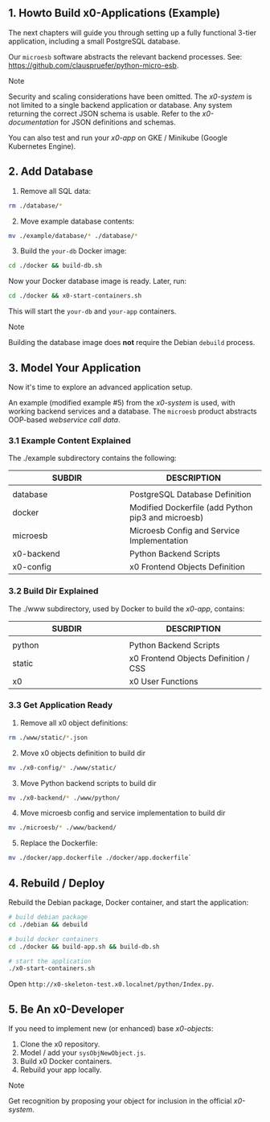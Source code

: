 ## 1. Howto Build x0-Applications (Example)

The next chapters will guide you through setting up a fully functional 3-tier
application, including a small PostgreSQL database.

Our `microesb` software abstracts the relevant backend processes.
See: https://github.com/clauspruefer/python-micro-esb.

>[!NOTE]
> Security and scaling considerations have been omitted. The *x0-system* is not
> limited to a single backend application or database. Any system returning the
> correct JSON schema is usable. Refer to the *x0-documentation* for JSON definitions
> and schemas.

You can also test and run your *x0-app* on GKE / Minikube (Google Kubernetes Engine).

## 2. Add Database

1. Remove all SQL data:
```bash
rm ./database/*
```
2. Move example database contents:
```bash
mv ./example/database/* ./database/*
```
3. Build the `your-db` Docker image:
```bash
cd ./docker && build-db.sh
```

Now your Docker database image is ready. Later, run:

```bash
cd ./docker && x0-start-containers.sh
```

This will start the `your-db` and `your-app` containers.

>[!NOTE]
> Building the database image does **not** require the Debian `debuild` process.

## 3. Model Your Application

Now it's time to explore an advanced application setup.

An example (modified example #5) from the *x0-system* is used, with working backend
services and a database. The `microesb` product abstracts OOP-based *webservice call data*.

### 3.1 Example Content Explained

The ./example subdirectory contains the following:

| SUBDIR              | DESCRIPTION                                           |
| ------------------- | ----------------------------------------------------- |
| <img width="500px"> | <img width="520">                                     |
| database            | PostgreSQL Database Definition                        |
| docker              | Modified Dockerfile (add Python pip3 and microesb)    |
| microesb            | Microesb Config and Service Implementation            |
| x0-backend          | Python Backend Scripts                                |
| x0-config           | x0 Frontend Objects Definition                        |

### 3.2 Build Dir Explained

The ./www subdirectory, used by Docker to build the *x0-app*, contains:

| SUBDIR              | DESCRIPTION                                           |
| ------------------- | ----------------------------------------------------- |
| <img width="500px"> | <img width="520">                                     |
| python              | Python Backend Scripts                                |
| static              | x0 Frontend Objects Definition / CSS                  |
| x0                  | x0 User Functions                                     |

### 3.3 Get Application Ready

1. Remove all x0 object definitions:
```bash
rm ./www/static/*.json
```
2. Move x0 objects definition to build dir
```bash
mv ./x0-config/* ./www/static/
```
3. Move Python backend scripts to build dir
```bash
mv ./x0-backend/* ./www/python/
```
4. Move microesb config and service implementation to build dir
```bash
mv ./microesb/* ./www/backend/
```
5. Replace the Dockerfile:
```bash
mv ./docker/app.dockerfile ./docker/app.dockerfile`
```

## 4. Rebuild / Deploy

Rebuild the Debian package, Docker container, and start the application:

```bash
# build debian package
cd ./debian && debuild

# build docker containers
cd ./docker && build-app.sh && build-db.sh

# start the application
./x0-start-containers.sh
```

Open `http://x0-skeleton-test.x0.localnet/python/Index.py`.

## 5. Be An x0-Developer

If you need to implement new (or enhanced) base *x0-objects*:

1. Clone the x0 repository.
2. Model / add your `sysObjNewObject.js`.
3. Build x0 Docker containers.
4. Rebuild your app locally.

>[!NOTE]
> Get recognition by proposing your object for inclusion in the official *x0-system*.
